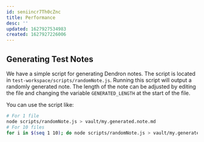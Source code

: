 ```yaml
---
id: seniincr7Th0cZnc
title: Performance
desc: ''
updated: 1627927534983
created: 1627927226006
---
```


## Generating Test Notes

We have a simple script for generating Dendron notes. The script is located in
`test-workspace/scripts/randomNote.js`. Running this script will output a
randomly generated note. The length of the note can be adjusted by editing the
file and changing the variable `GENERATED_LENGTH` at the start of the file.

You can use the script like:

```sh
# For 1 file
node scripts/randomNote.js > vault/my.generated.note.md
# For 10 files
for i in $(seq 1 10); do node scripts/randomNote.js > vault/my.generated.note.$i.md ; done
```
